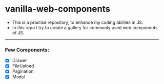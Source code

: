 # vanilla-web-components
- This is a practise repository, to enhance my coding abilites in JS.
- In this repo I try to create a gallery for commonly used web components of JS.

---
### Few Components:
- [x] Drawer
- [x] FileUpload
- [x] Pagination
- [x] Modal
